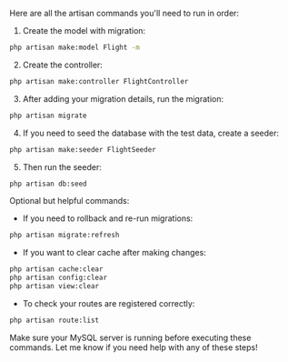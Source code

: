 Here are all the artisan commands you'll need to run in order:

1. Create the model with migration:
```bash
php artisan make:model Flight -m
```

2. Create the controller:
```bash
php artisan make:controller FlightController
```

3. After adding your migration details, run the migration:
```bash
php artisan migrate
```

4. If you need to seed the database with the test data, create a seeder:
```bash
php artisan make:seeder FlightSeeder
```

5. Then run the seeder:
```bash
php artisan db:seed
```

Optional but helpful commands:
- If you need to rollback and re-run migrations:
```bash
php artisan migrate:refresh
```

- If you want to clear cache after making changes:
```bash
php artisan cache:clear
php artisan config:clear
php artisan view:clear
```

- To check your routes are registered correctly:
```bash
php artisan route:list
```

Make sure your MySQL server is running before executing these commands. Let me know if you need help with any of these steps!